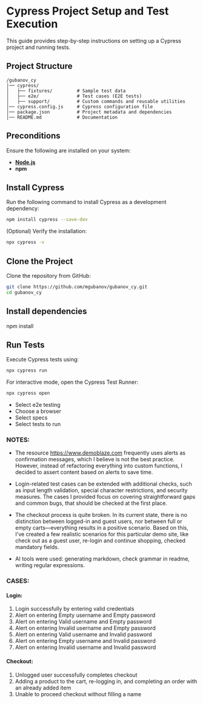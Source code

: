 # Cypress Project Setup and Test Execution

This guide provides step-by-step instructions on setting up a Cypress project and running tests.
## Project Structure
```
/gubanov_cy
│── cypress/
│   ├── fixtures/         # Sample test data
│   ├── e2e/              # Test cases (E2E tests)
│   ├── support/          # Custom commands and reusable utilities
│── cypress.config.js     # Cypress configuration file
│── package.json          # Project metadata and dependencies
│── README.md             # Documentation
```

## Preconditions

Ensure the following are installed on your system:

- **[Node.js](https://nodejs.org/)**
- **npm**

## Install Cypress

Run the following command to install Cypress as a development dependency:

```sh
npm install cypress --save-dev
```

(Optional) Verify the installation:

```sh
npx cypress -v
```

## Clone the Project

Clone the repository from GitHub:

```sh
git clone https://github.com/mgubanov/gubanov_cy.git
cd gubanov_cy
```

## Install dependencies
npm install

## Run Tests

Execute Cypress tests using:

```sh
npx cypress run
```

For interactive mode, open the Cypress Test Runner:

```sh
npx cypress open
```
- Select e2e testing
- Choose a browser
- Select specs
- Select tests to run


### NOTES:
* The resource https://www.demoblaze.com frequently uses alerts as confirmation messages, which I believe is not the best practice. However, instead of refactoring everything into custom functions, I decided to assert content based on alerts to save time.

* Login-related test cases can be extended with additional checks, such as input length validation, special character restrictions, and security measures. The cases I provided focus on covering straightforward gaps and common bugs, that should be checked at the first place.

* The checkout process is quite broken. In its current state, there is no distinction between logged-in and guest users, nor between full or empty carts—everything results in a positive scenario. Based on this, I've created a few realistic scenarios for this particular demo site, like check out as a guest user, re-login and continue shopping, checked mandatory fields.
* AI tools were used: generating markdown, check grammar in readme, writing regular expressions.  

### CASES:
#### Login:
1. Login successfully by entering valid credentials
2. Alert on entering Empty username and Empty password
3. Alert on entering Valid username and Empty password
4. Alert on entering Invalid username and Empty password
5. Alert on entering Valid username and Invalid password
6. Alert on entering Empty username and Invalid password
7. Alert on entering Invalid username and Invalid password
#### Checkout:
1. Unlogged user successfully completes checkout
2. Adding a product to the cart, re-logging in, and completing an order with an already added item
3. Unable to proceed checkout without filling a name
